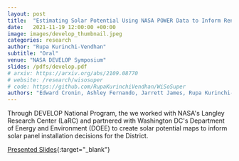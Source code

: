 ```yaml
---
layout: post
title:  "Estimating Solar Potential Using NASA POWER Data to Inform Renewable Energy Policy for Washington, D.C."
date:   2021-11-19 12:00:00 +00:00
image: images/develop_thumbnail.jpeg
categories: research
author: "Rupa Kurinchi-Vendhan"
subtitle: "Oral"
venue: "NASA DEVELOP Symposium"
slides: /pdfs/develop.pdf
# arxiv: https://arxiv.org/abs/2109.08770
# website: /research/wisosuper
# code: https://github.com/RupaKurinchiVendhan/WiSoSuper
authors: "Edward Cronin, Ashley Fernando, Jarrett James, Rupa Kurinchi-Vendhan"
---
```

Through DEVELOP National Program, the we worked with NASA's Langley Research Center (LaRC) and partnered with Washington DC's Department of Energy and Environment (DOEE) to create solar potential maps to inform solar panel installation decisions for the District.

[Presented Slides](/pdfs/develop.pdf){:target="_blank"}